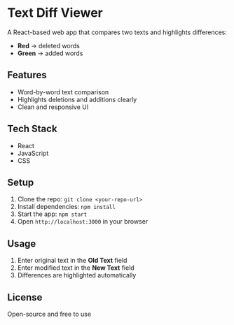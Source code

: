 # Text Diff Viewer

A React-based web app that compares two texts and highlights differences:  
- **Red** → deleted words  
- **Green** → added words  

## Features
- Word-by-word text comparison
- Highlights deletions and additions clearly
- Clean and responsive UI

## Tech Stack
- React
- JavaScript
- CSS

## Setup
1. Clone the repo: `git clone <your-repo-url>`
2. Install dependencies: `npm install`
3. Start the app: `npm start`
4. Open `http://localhost:3000` in your browser

## Usage
1. Enter original text in the **Old Text** field
2. Enter modified text in the **New Text** field
3. Differences are highlighted automatically

## License
Open-source and free to use

